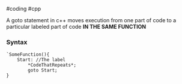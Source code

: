 ---
---

\#coding #cpp

A goto statement in c++ moves execution from one part of code to a particular labeled part of code **IN THE SAME FUNCTION** 

### Syntax

````
`SomeFunction(){
	Start: //The label
		*CodeThatRepeats*;
		goto Start;
}
````
